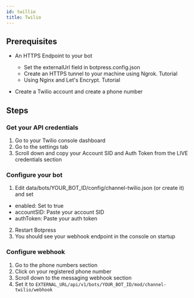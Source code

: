 ```yaml
---
id: twillio
title: Twilio
---
```


## Prerequisites

- An HTTPS Endpoint to your bot
  - Set the externalUrl field in botpress.config.json
  - Create an HTTPS tunnel to your machine using Ngrok. Tutorial
  - Using Nginx and Let's Encrypt. Tutorial

- Create a Twilio account and create a phone number

## Steps

### Get your API credentials

1. Go to your Twilio console dashboard
2. Go to the settings tab
3. Scroll down and copy your Account SID and Auth Token from the LIVE credentials section

### Configure your bot

1. Edit data/bots/YOUR_BOT_ID/config/channel-twilio.json (or create it) and set
- enabled: Set to true
- accountSID: Paste your account SID
- authToken: Paste your auth token
2. Restart Botpress
3. You should see your webhook endpoint in the console on startup

### Configure webhook

1. Go to the phone numbers section
2. Click on your registered phone number
3. Scroll down to the messaging webhook section
4. Set it to `EXTERNAL_URL/api/v1/bots/YOUR_BOT_ID/mod/channel-twilio/webhook`
